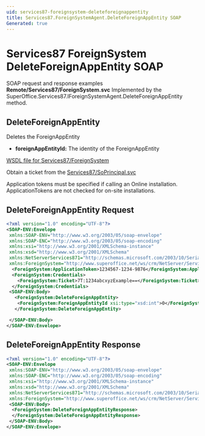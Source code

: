 ```yaml
---
uid: services87-foreignsystem-deleteforeignappentity
title: Services87.ForeignSystemAgent.DeleteForeignAppEntity SOAP
Generated: true
---
```


# Services87 ForeignSystem DeleteForeignAppEntity SOAP

SOAP request and response examples **Remote/Services87/ForeignSystem.svc**
Implemented by the <see cref="M:SuperOffice.Services87.IForeignSystemAgent.DeleteForeignAppEntity">SuperOffice.Services87.IForeignSystemAgent.DeleteForeignAppEntity</see> method.

## DeleteForeignAppEntity

Deletes the ForeignAppEntity

* **foreignAppEntityId:** The identity of the ForeignAppEntity



[WSDL file for Services87/ForeignSystem](../Services87-ForeignSystem.md)

Obtain a ticket from the [Services87/SoPrincipal.svc](../SoPrincipal/index.md)

Application tokens must be specified if calling an Online installation. ApplicationTokens are not checked for on-site installations.

## DeleteForeignAppEntity Request

```xml
<?xml version="1.0" encoding="UTF-8"?>
<SOAP-ENV:Envelope
 xmlns:SOAP-ENV="http://www.w3.org/2003/05/soap-envelope"
 xmlns:SOAP-ENC="http://www.w3.org/2003/05/soap-encoding"
 xmlns:xsi="http://www.w3.org/2001/XMLSchema-instance"
 xmlns:xsd="http://www.w3.org/2001/XMLSchema"
 xmlns:NetServerServices871="http://schemas.microsoft.com/2003/10/Serialization/"
 xmlns:ForeignSystem="http://www.superoffice.net/ws/crm/NetServer/Services87">
  <ForeignSystem:ApplicationToken>1234567-1234-9876</ForeignSystem:ApplicationToken>
  <ForeignSystem:Credentials>
    <ForeignSystem:Ticket>7T:1234abcxyzExample==</ForeignSystem:Ticket>
  </ForeignSystem:Credentials>
 <SOAP-ENV:Body>
   <ForeignSystem:DeleteForeignAppEntity>
    <ForeignSystem:ForeignAppEntityId xsi:type="xsd:int">0</ForeignSystem:ForeignAppEntityId>
   </ForeignSystem:DeleteForeignAppEntity>

 </SOAP-ENV:Body>
</SOAP-ENV:Envelope>

```


## DeleteForeignAppEntity Response

```xml
<?xml version="1.0" encoding="UTF-8"?>
<SOAP-ENV:Envelope
 xmlns:SOAP-ENV="http://www.w3.org/2003/05/soap-envelope"
 xmlns:SOAP-ENC="http://www.w3.org/2003/05/soap-encoding"
 xmlns:xsi="http://www.w3.org/2001/XMLSchema-instance"
 xmlns:xsd="http://www.w3.org/2001/XMLSchema"
 xmlns:NetServerServices871="http://schemas.microsoft.com/2003/10/Serialization/"
 xmlns:ForeignSystem="http://www.superoffice.net/ws/crm/NetServer/Services87">
 <SOAP-ENV:Body>
  <ForeignSystem:DeleteForeignAppEntityResponse>
  </ForeignSystem:DeleteForeignAppEntityResponse>
 </SOAP-ENV:Body>
</SOAP-ENV:Envelope>

```

